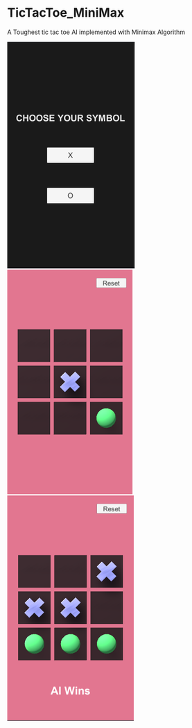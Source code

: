 # TicTacToe_MiniMax
A Toughest tic tac toe AI implemented with Minimax Algorithm

![SS1](https://github.com/iamnexxed/TicTacToe_MiniMax/blob/main/TicTacToe-1.png)
![SS2](https://github.com/iamnexxed/TicTacToe_MiniMax/blob/main/TicTacToe-2.png)
![SS3](https://github.com/iamnexxed/TicTacToe_MiniMax/blob/main/TicTacToe-3.png)
